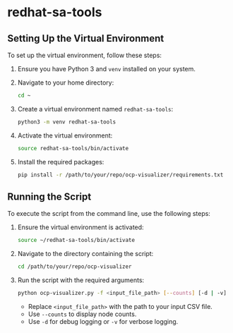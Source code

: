 # redhat-sa-tools

## Setting Up the Virtual Environment

To set up the virtual environment, follow these steps:

1. Ensure you have Python 3 and `venv` installed on your system.
2. Navigate to your home directory:

   ```bash
   cd ~
   ```

3. Create a virtual environment named `redhat-sa-tools`:

   ```bash
   python3 -m venv redhat-sa-tools
   ```

4. Activate the virtual environment:

   ```bash
   source redhat-sa-tools/bin/activate
   ```

5. Install the required packages:

   ```bash
   pip install -r /path/to/your/repo/ocp-visualizer/requirements.txt
   ```

## Running the Script

To execute the script from the command line, use the following steps:

1. Ensure the virtual environment is activated:

   ```bash
   source ~/redhat-sa-tools/bin/activate
   ```

2. Navigate to the directory containing the script:

   ```bash
   cd /path/to/your/repo/ocp-visualizer
   ```

3. Run the script with the required arguments:

   ```bash
   python ocp-visualizer.py -f <input_file_path> [--counts] [-d | -v]
   ```
   - Replace `<input_file_path>` with the path to your input CSV file.
   - Use `--counts` to display node counts.
   - Use `-d` for debug logging or `-v` for verbose logging.